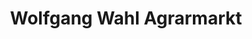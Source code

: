 ---
title: "Wolfgang Wahl Agrarmarkt"
url: /eislingen-fils/wolfgang-wahl-agrarmarkt/
shop: Landwirtschaftlich
---